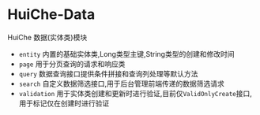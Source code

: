 # HuiChe-Data
HuiChe 数据(实体类)模块
- `entity` 内置的基础实体类,Long类型主键,String类型的创建和修改时间
- `page` 用于分页查询的请求和响应类
- `query` 数据查询接口提供条件拼接和查询列处理等默认方法
- `search` 自定义数据筛选接口,用于后台管理前端传递的数据筛选请求
- `validation` 用于实体类创建和更新时进行验证,目前仅`ValidOnlyCreate`接口,用于标记仅在创建时进行验证